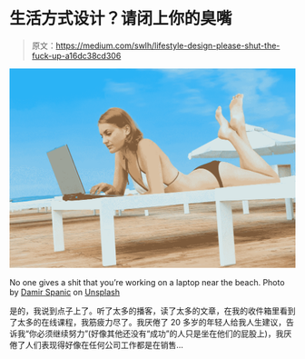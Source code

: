# 生活方式设计？请闭上你的臭嘴

> 原文：<https://medium.com/swlh/lifestyle-design-please-shut-the-fuck-up-a16dc38cd306>

![](img/97724397d486bd42a34f73bf2d7bb96b.png)

No one gives a shit that you’re working on a laptop near the beach. Photo by [Damir Spanic](https://unsplash.com/@spanic?utm_source=unsplash&utm_medium=referral&utm_content=creditCopyText) on [Unsplash](https://unsplash.com/s/photos/beach-laptop?utm_source=unsplash&utm_medium=referral&utm_content=creditCopyText)

是的，我说到点子上了。听了太多的播客，读了太多的文章，在我的收件箱里看到了太多的在线课程，我筋疲力尽了。我厌倦了 20 多岁的年轻人给我人生建议，告诉我“你必须继续努力”(好像其他还没有“成功”的人只是坐在他们的屁股上)，我厌倦了人们表现得好像在任何公司工作都是在销售…